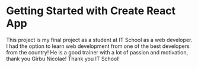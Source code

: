 # Getting Started with Create React App

This project is my final project as a student at IT School as a web developer. I had the option to learn web development from one of the best developers from the country! He is a good trainer with a lot of passion and motivation, thank you Gîrbu Nicolae!
Thank you IT School!
